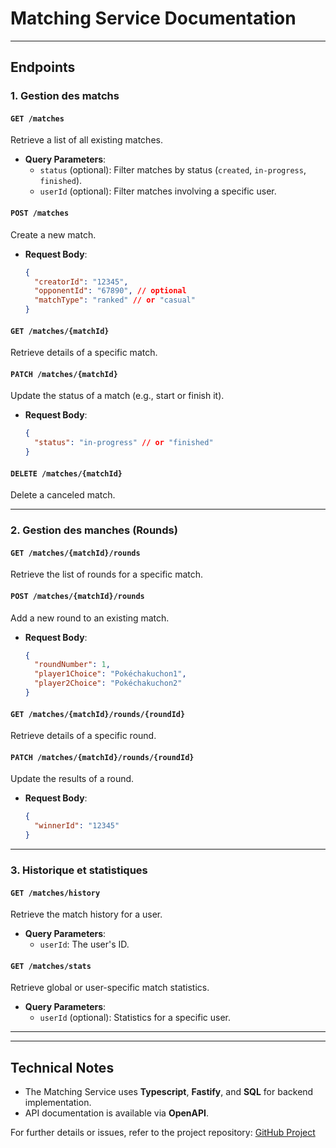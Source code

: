 # Matching Service Documentation

---

## **Endpoints**

### **1. Gestion des matchs**

#### `GET /matches`
Retrieve a list of all existing matches.
- **Query Parameters**:
  - `status` (optional): Filter matches by status (`created`, `in-progress`, `finished`).
  - `userId` (optional): Filter matches involving a specific user.

#### `POST /matches`
Create a new match.
- **Request Body**:
  ```json
  {
    "creatorId": "12345",
    "opponentId": "67890", // optional
    "matchType": "ranked" // or "casual"
  }
  ```

#### `GET /matches/{matchId}`
Retrieve details of a specific match.

#### `PATCH /matches/{matchId}`
Update the status of a match (e.g., start or finish it).
- **Request Body**:
  ```json
  {
    "status": "in-progress" // or "finished"
  }
  ```

#### `DELETE /matches/{matchId}`
Delete a canceled match.

---

### **2. Gestion des manches (Rounds)**

#### `GET /matches/{matchId}/rounds`
Retrieve the list of rounds for a specific match.

#### `POST /matches/{matchId}/rounds`
Add a new round to an existing match.
- **Request Body**:
  ```json
  {
    "roundNumber": 1,
    "player1Choice": "Pokéchakuchon1",
    "player2Choice": "Pokéchakuchon2"
  }
  ```

#### `GET /matches/{matchId}/rounds/{roundId}`
Retrieve details of a specific round.

#### `PATCH /matches/{matchId}/rounds/{roundId}`
Update the results of a round.
- **Request Body**:
  ```json
  {
    "winnerId": "12345"
  }
  ```

---

### **3. Historique et statistiques**

#### `GET /matches/history`
Retrieve the match history for a user.
- **Query Parameters**:
  - `userId`: The user's ID.

#### `GET /matches/stats`
Retrieve global or user-specific match statistics.
- **Query Parameters**:
  - `userId` (optional): Statistics for a specific user.

---

---

## **Technical Notes**
- The Matching Service uses **Typescript**, **Fastify**, and **SQL** for backend implementation.
- API documentation is available via **OpenAPI**.

For further details or issues, refer to the project repository: [GitHub Project](https://github.com/nathan-claeys/UE-CONT-FINAL-PROJECT)
